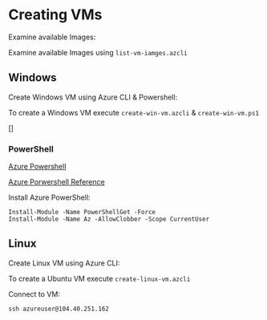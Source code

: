 # Creating VMs

Examine available Images:

Examine available Images using `list-vm-iamges.azcli`

## Windows

Create Windows VM using Azure CLI & Powershell:

To create a Windows VM execute `create-win-vm.azcli` & `create-win-vm.ps1`

[]

### PowerShell

[Azure Powershell](https://docs.microsoft.com/en-us/powershell/azure/?view=azps-3.3.0)

[Azure Porwershell Reference](https://docs.microsoft.com/en-us/powershell/module/?view=azps-2.8.0)

Install Azure PowerShell:

```
Install-Module -Name PowerShellGet -Force
Install-Module -Name Az -AllowClobber -Scope CurrentUser
```

## Linux

Create Linux VM using Azure CLI:

To create a Ubuntu VM execute `create-linux-vm.azcli`

Connect to VM:

```
ssh azureuser@104.40.251.162

```